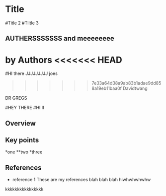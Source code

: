 # Title
#Title 2
#Tiltle 3
## AUTHERSSSSSSS and meeeeeeee
by Authors
<<<<<<< HEAD
=======
#HI there
JJJJJJJJJ joes
>>>>>>> 7e33a64d38a9ab83b1adae9dd858a19eb11baa0f
Davidtwang

DR GREGS

#HEY THERE
#HIIII
## Overview

## Key points

*one
**two
*three

## References

* reference 1
These are my references blah blah blah
hiwhwhwhwhw

kkkkkkkkkkkkkkkk

